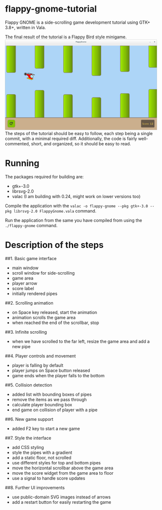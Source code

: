 flappy-gnome-tutorial
=====================

Flappy GNOME is a side-scrolling game development tutorial using GTK+ 3.8+, written in Vala.

The final result of the tutorial is a Flappy Bird style minigame.
![ScreenShot](/screenshot.png)
The steps of the tutorial should be easy to follow, each step being a single commit, with a minimal required diff. 
Additionally, the code is fairly well-commented, short, and organized, so it should be easy to read.

# Running

The packages required for building are:
* gtk+-3.0
* librsvg-2.0
* valac (I am building with 0.24, might work on lower versions too)

Compile the application with the `valac -o flappy-gnome --pkg gtk+-3.0 --pkg librsvg-2.0 FlappyGnome.vala` command.

Run the application from the same you have compiled from using the `./flappy-gnome` command.

# Description of the steps

##1. Basic game interface
* main window
* scroll window for side-scrolling
* game area
* player arrow
* score label
* initially rendered pipes

##2. Scrolling animation
* on Space key released, start the animation
* animation scrolls the game area
* when reached the end of the scrollbar, stop

##3. Infinite scrolling
* when we have scrolled to the far left, resize the game area and add a new pipe

##4. Player controls and movement
* player is falling by default
* player jumps on Space button released
* game ends when the player falls to the bottom

##5. Collision detection
* added list with bounding boxes of pipes
* remove the items as we pass through
* calculate player bounding box
* end game on collision of player with a pipe

##6. New game support
* added F2 key to start a new game

##7. Style the interface
* add CSS styling
* style the pipes with a gradient
* add a static floor, not scrolled
* use different styles for top and bottom pipes
* move the horizontal scrollbar above the game area
* move the score widget from the game area to floor
* use a signal to handle score updates

##8. Further UI improvements
* use public-domain SVG images instead of arrows
* add a restart button for easily restarting the game

